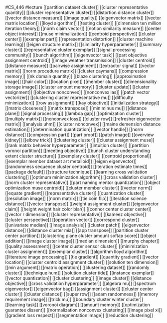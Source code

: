 #CS_446
#lecture
[[partition dataset cluster]]
[[cluster representative quantity]]
[[cluster representative cluster]]
[[distortion distance cluster]]
[[vector distance measure]]
[[image quality]]
[[eigenvector matrix]]
[[vector matrix location]]
[[lloyd algorithm]]
[[testing cluster]]
[[dimension ten million iteration theory]]
[[norm claim vector]]
[[notion similarity measure]]
[[center object interest]]
[[muse minimalization]]
[[centroid perspective]]
[[cluster center]]
[[exemplar part]]
[[representation distortion]]
[[cluster machine learning]]
[[eigen structure matrix]]
[[similarity hyperparameter]]
[[summary cluster]]
[[representative cluster exemplar]]
[[signal processing community]]
[[bunch algorithm]]
[[eigenvector task]]
[[part objective assignment centroid]]
[[image weather transmission]]
[[cluster centroid]]
[[distance measure]]
[[pairwise assignment]]
[[extractor signal]]
[[vector matrix]]
[[norm procedure matrix]]
[[cluster caymans]]
[[compression memory]]
[[nk domain quantity]]
[[blaze clustering]]
[[approximation image]]
[[hair color]]
[[location pixel]]
[[member cluster]]
[[dimensionality storage image]]
[[cluster amount memory]]
[[cluster update]]
[[cluster assignment]]
[[objective nonconvex]]
[[nonconvex las]]
[[patch vector vectorizer]]
[[clustering cluster representative mu]]
[[difficulty minimization]]
[[row assignment]]
[[kay objective]]
[[initialization strategy]]
[[matrix closeness]]
[[matrix transpose]]
[[min minus mu]]
[[distance plane]]
[[signal processing]]
[[lambda gap]]
[[optimization cluster]]
[[multiply matrix]]
[[nonconvex loss]]
[[cluster row]]
[[refresher eigenvector matrix]]
[[analysis uhm]]
[[cluster nonconvex]]
[[maine demension distance estimation]]
[[determination quantization]]
[[vector handle]]
[[norm distance]]
[[compression part]]
[[part proof]]
[[patch image]]
[[overview kidney]]
[[elbow trick]]
[[clustering cluster]]
[[cluster assignment muse]]
[[rank matrix behavior hyperparameter]]
[[intuition cluster]]
[[partition voronoi partition]]
[[meeting objective]]
[[bunch cluster understanding extent cluster structure]]
[[exemplary cluster]]
[[centroid proportional]]
[[exemplar member dataset art metalloid]]
[[eigen eigenvector]]
[[randomness sequence cluster centroid]]
[[iteration estimate times]]
[[package default]]
[[structure technique]]
[[learning cross validation clustering]]
[[optimum minimization algorithm]]
[[cross validation cluster]]
[[norm cluster representative]]
[[part naming mentor quantization]]
[[object optimization muse centroid]]
[[cluster member cluster]]
[[vector norm]]
[[equate gradient]]
[[representative cluster]]
[[quantization cluster]]
[[resolution image]]
[[norm matrix]]
[[tie coin flip]]
[[iteration science distance]]
[[vector transpose]]
[[weight assignment cluster]]
[[eigenvector claim]]
[[height weight hair color blah]]
[[connor center cluster center]]
[[vector r dimension]]
[[cluster representative]]
[[kameez objective]]
[[cluster perspective]]
[[operation vector]]
[[correspond cluster]]
[[univariate median]]
[[image analysis]]
[[cluster patch]]
[[eigenvector distance]]
[[distance cluster mia]]
[[app transpose]]
[[partition cluster center partition]]
[[clustering plane cluster amount softap score]]
[[object addition]]
[[image cluster image]]
[[median dimension]]
[[murphy chapter]]
[[quality assessment]]
[[center cluster sensor cluster]]
[[minimization cluster assignment]]
[[exemplar cluster]]
[[algorithm lloyd algorithm]]
[[literature image processing]]
[[tie gradient]]
[[quantity gradient]]
[[vector location]]
[[cluster centroid assignment cluster]]
[[solution ten dimension]]
[[min argument]]
[[matrix operation]]
[[clustering dataset]]
[[randomly cluster]]
[[technique hum]]
[[solution cluster tide]]
[[instance exemplar]]
[[vector quantization]]
[[cluster clustering]]
[[image cluster]]
[[distance objective]]
[[cross validation hyperparameter]]
[[algebra mu]]
[[spectrum eigenvector]]
[[eigenvector bag]]
[[assignment cluster]]
[[cluster center cluster]]
[[cluster distance]]
[[super row]]
[[adam randomness]]
[[memory requirement image]]
[[trick mu]]
[[boundary cluster winter cluster]]
[[learning task]]
[[voronoi diagram]]
[[amount memory]]
[[optimization guarantee dissent]]
[[normalization nonconvex clustering]]
[[image pixel xi]]
[[gradient loss respect]]
[[segmentation image]]
[[reduction clustering]]
